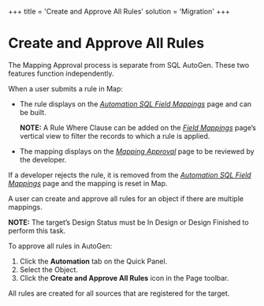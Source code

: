 +++
title = 'Create and Approve All Rules'
solution = 'Migration'
+++

# Create and Approve All Rules

The Mapping Approval process is separate from SQL AutoGen. These two
features function independently.

When a user submits a rule in Map:

  - The rule displays on the *[Automation SQL Field
    Mappings](../Page_Desc/Automation_SQL_Field_Mappings_H.htm)* page
    and can be built.
    
    <span style="font-weight: bold;">NOTE:</span> A Rule Where Clause
    can be added on the<span style="font-style: italic;"> [Field
    Mappings](../../Map/Page_Desc/Field_Mappings_H.htm)</span> page’s
    vertical view to filter the records to which a rule is applied.

  - The mapping displays on the *[Mapping
    Approval](../../Map/Page_Desc/Mapping_Approval_H.htm)* page to be
    reviewed by the developer.

If a developer rejects the rule, it is removed from the *[Automation SQL
Field
Mappings](../Page_Desc/Automation_SQL_Field_Mappings_H.htm#Automation_SQL_Field_Mappings_V)*
page and the mapping is reset in Map.

A user can create and approve all rules for an object if there are
multiple mappings.

<span style="font-weight: bold;">NOTE:</span> The target’s Design Status
must be In Design or Design Finished to perform this task.

To approve all rules in AutoGen:

1.  Click the **Automation** tab on the Quick Panel.
2.  Select the Object.
3.  Click the **Create and Approve All Rules** icon in the Page toolbar.

All rules are created for all sources that are registered for the
target.
